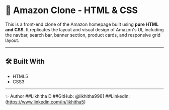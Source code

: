 # 🛒 Amazon Clone - HTML & CSS

This is a front-end clone of the Amazon homepage built using **pure HTML and CSS**. It replicates the layout and visual design of Amazon's UI, including the navbar, search bar, banner section, product cards, and responsive grid layout.

---
## 🛠️ Built With

- HTML5
- CSS3 

---
✨ Author
##Likhitha D
##GitHub: @likhitha9961
##LinkedIn: (https://www.linkedin.com/in/likhitha5)
